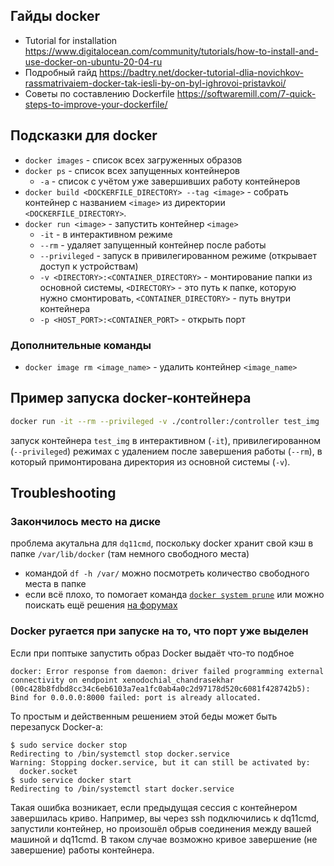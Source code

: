 ## Гайды docker
* Tutorial for installation
https://www.digitalocean.com/community/tutorials/how-to-install-and-use-docker-on-ubuntu-20-04-ru
* Подробный гайд https://badtry.net/docker-tutorial-dlia-novichkov-rassmatrivaiem-docker-tak-iesli-by-on-byl-ighrovoi-pristavkoi/
* Советы по составлению Dockerfile https://softwaremill.com/7-quick-steps-to-improve-your-dockerfile/


## Подсказки для docker
* `docker images` - список всех загруженных образов
* `docker ps` - список всех запущенных контейнеров
  * `-a` - список с учётом уже завершивших работу контейнеров
* `docker build <DOCKERFILE_DIRECTORY> --tag <image>` - собрать контейнер с названием `<image>` из директории `<DOCKERFILE_DIRECTORY>`.
* `docker run <image>` - запустить контейнер `<image>`
  * `-it` - в интерактивном режиме
  * `--rm` - удаляет запущенный контейнер после работы
  * `--privileged` - запуск в привилегированном режиме (открывает доступ к устройствам)
  * `-v <DIRECTORY>:<CONTAINER_DIRECTORY>` - монтирование папки из основной системы, `<DIRECTORY>` - это путь к папке, которую нужно смонтировать, `<CONTAINER_DIRECTORY>` - путь внутри контейнера
  * `-p <HOST_PORT>:<CONTAINER_PORT>` - открыть порт

### Дополнительные команды
* `docker image rm <image_name>` - удалить контейнер `<image_name>`

## Пример запуска docker-контейнера
```bash
docker run -it --rm --privileged -v ./controller:/controller test_img
```
запуск контейнера `test_img` в интерактивном (`-it`), привилегированном (`--privileged`) режимах с удалением после завершения работы (`--rm`), в который примонтирована директория из основной системы (`-v`).

## Troubleshooting

### Закончилось место на диске
проблема акутальна для `dq11cmd`, поскольку docker хранит свой кэш в папке `/var/lib/docker` (там немного свободного места)
* командой `df -h /var/` можно посмотреть количество свободного места в папке
* если всё плохо, то помогает команда [`docker system prune`](https://docs.docker.com/engine/reference/commandline/system_prune/) или можно поискать ещё решения [на форумах](https://forums.docker.com/t/docker-no-space-left-on-device/69205)

### Docker ругается при запуске на то, что порт уже выделен

Если при поптыке запустить образ Docker выдаёт что-то подбное 
```
docker: Error response from daemon: driver failed programming external connectivity on endpoint xenodochial_chandrasekhar (00c428b8fdbd8cc34c6eb6103a7ea1fc0ab4a0c2d97178d520c6081f428742b5): Bind for 0.0.0.0:8000 failed: port is already allocated.
```
То простым и действенным решением этой беды может быть перезапуск Docker-а:
```
$ sudo service docker stop
Redirecting to /bin/systemctl stop docker.service
Warning: Stopping docker.service, but it can still be activated by:
  docker.socket
$ sudo service docker start
Redirecting to /bin/systemctl start docker.service
```

Такая ошибка возникает, если предыдущая сессия с контейнером завершилась криво. Например, вы через ssh подключились к dq11cmd, запустили контейнер, но произошёл обрыв соединения между вашей машиной и dq11cmd. 
В таком случае возможно кривое завершение (не завершение) работы контейнера.
